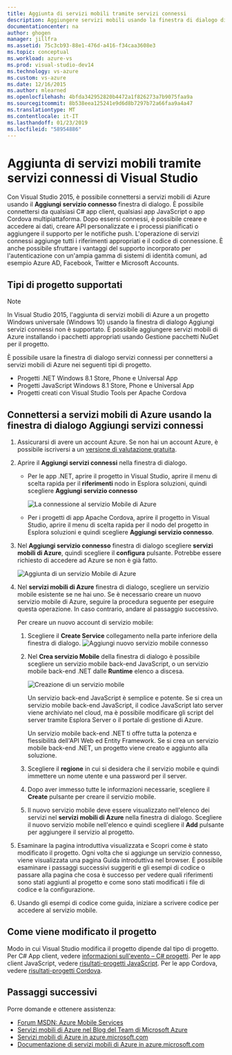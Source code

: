 ```yaml
---
title: Aggiunta di servizi mobili tramite servizi connessi
description: Aggiungere servizi mobili usando la finestra di dialogo di Visual Studio aggiungere servizi connessi
documentationcenter: na
author: ghogen
manager: jillfra
ms.assetid: 75c3cb93-88e1-476d-a416-f34caa3608e3
ms.topic: conceptual
ms.workload: azure-vs
ms.prod: visual-studio-dev14
ms.technology: vs-azure
ms.custom: vs-azure
ms.date: 12/16/2015
ms.author: mlearned
ms.openlocfilehash: 4bfda342952820b4472a1f826273a7b9075faa9a
ms.sourcegitcommit: 8b538eea125241e9d6d8b7297b72a66faa9a4a47
ms.translationtype: MT
ms.contentlocale: it-IT
ms.lasthandoff: 01/23/2019
ms.locfileid: "58954886"
---
```

# <a name="adding-mobile-services-by-using-visual-studio-connected-services"></a>Aggiunta di servizi mobili tramite servizi connessi di Visual Studio
Con Visual Studio 2015, è possibile connettersi a servizi mobili di Azure usando il **Aggiungi servizio connesso** finestra di dialogo. È possibile connettersi da qualsiasi C# app client, qualsiasi app JavaScript o app Cordova multipiattaforma. Dopo essersi connessi, è possibile creare e accedere ai dati, creare API personalizzate e i processi pianificati o aggiungere il supporto per le notifiche push.  L'operazione di servizi connessi aggiunge tutti i riferimenti appropriati e il codice di connessione. È anche possibile sfruttare i vantaggi del supporto incorporato per l'autenticazione con un'ampia gamma di sistemi di identità comuni, ad esempio Azure AD, Facebook, Twitter e Microsoft Accounts.

## <a name="supported-project-types"></a>Tipi di progetto supportati
> [!NOTE]
> In Visual Studio 2015, l'aggiunta di servizi mobili di Azure a un progetto Windows universale (Windows 10) usando la finestra di dialogo Aggiungi servizi connessi non è supportato. È possibile aggiungere servizi mobili di Azure installando i pacchetti appropriati usando Gestione pacchetti NuGet per il progetto.
>
>

È possibile usare la finestra di dialogo servizi connessi per connettersi a servizi mobili di Azure nei seguenti tipi di progetto.

* Progetti .NET Windows 8.1 Store, Phone e Universal App
* Progetti JavaScript Windows 8.1 Store, Phone e Universal App
* Progetti creati con Visual Studio Tools per Apache Cordova

## <a name="connect-to-azure-mobile-services-using-the-add-connected-services-dialog"></a>Connettersi a servizi mobili di Azure usando la finestra di dialogo Aggiungi servizi connessi
1. Assicurarsi di avere un account Azure. Se non hai un account Azure, è possibile iscriversi a un [versione di valutazione gratuita](http://go.microsoft.com/fwlink/?LinkId=518146).
2. Aprire il **Aggiungi servizi connessi** nella finestra di dialogo.

   * Per le app .NET, aprire il progetto in Visual Studio, aprire il menu di scelta rapida per il **riferimenti** nodo in Esplora soluzioni, quindi scegliere **Aggiungi servizio connesso**

        ![La connessione al servizio Mobile di Azure](./media/vs-azure-tools-connected-services-add-mobile-services/IC797635.png)
   * Per i progetti di app Apache Cordova, aprire il progetto in Visual Studio, aprire il menu di scelta rapida per il nodo del progetto in Esplora soluzioni e quindi scegliere **Aggiungi servizio connesso**.
3. Nel **Aggiungi servizio connesso** finestra di dialogo scegliere **servizi mobili di Azure**, quindi scegliere il **configura** pulsante. Potrebbe essere richiesto di accedere ad Azure se non è già fatto.

    ![Aggiunta di un servizio Mobile di Azure](./media/vs-azure-tools-connected-services-add-mobile-services/IC797636.png)
4. Nel **servizi mobili di Azure** finestra di dialogo, scegliere un servizio mobile esistente se ne hai uno. Se è necessario creare un nuovo servizio mobile di Azure, seguire la procedura seguente per eseguire questa operazione. In caso contrario, andare al passaggio successivo.

    Per creare un nuovo account di servizio mobile:

   1. Scegliere il **Create Service** collegamento nella parte inferiore della finestra di dialogo.
       ![Aggiungi nuovo servizio mobile connesso](./media/vs-azure-tools-connected-services-add-mobile-services/IC797637.png)
   2. Nel **Crea servizio Mobile** della finestra di dialogo è possibile scegliere un servizio mobile back-end JavaScript, o un servizio mobile back-end .NET dalle **Runtime** elenco a discesa.

       ![Creazione di un servizio mobile](./media/vs-azure-tools-connected-services-add-mobile-services/IC797638.png)

       Un servizio back-end JavaScript è semplice e potente. Se si crea un servizio mobile back-end JavaScript, il codice JavaScript lato server viene archiviato nel cloud, ma è possibile modificare gli script del server tramite Esplora Server o il portale di gestione di Azure.

       Un servizio mobile back-end .NET ti offre tutta la potenza e flessibilità dell'API Web ed Entity Framework. Se si crea un servizio mobile back-end .NET, un progetto viene creato e aggiunto alla soluzione.
   3. Scegliere il **regione** in cui si desidera che il servizio mobile e quindi immettere un nome utente e una password per il server.
   4. Dopo aver immesso tutte le informazioni necessarie, scegliere il **Create** pulsante per creare il servizio mobile.
   5. Il nuovo servizio mobile deve essere visualizzato nell'elenco dei servizi nel **servizi mobili di Azure** nella finestra di dialogo. Scegliere il nuovo servizio mobile nell'elenco e quindi scegliere il **Add** pulsante per aggiungere il servizio al progetto.
5. Esaminare la pagina introduttiva visualizzata e Scopri come è stato modificato il progetto. Ogni volta che si aggiunge un servizio connesso, viene visualizzata una pagina Guida introduttiva nel browser. È possibile esaminare i passaggi successivi suggeriti e gli esempi di codice o passare alla pagina che cosa è successo per vedere quali riferimenti sono stati aggiunti al progetto e come sono stati modificati i file di codice e la configurazione.
6. Usando gli esempi di codice come guida, iniziare a scrivere codice per accedere al servizio mobile.

## <a name="how-your-project-is-modified"></a>Come viene modificato il progetto
Modo in cui Visual Studio modifica il progetto dipende dal tipo di progetto. Per C# App client, vedere [informazioni sull'evento – C# progetti](http://go.microsoft.com/fwlink/p/?LinkId=513119). Per le app client JavaScript, vedere [risultati-progetti JavaScript](http://go.microsoft.com/fwlink/p/?LinkId=513120). Per le app Cordova, vedere [risultati-progetti Cordova](http://go.microsoft.com/fwlink/p/?LinkId=513116).

## <a name="next-steps"></a>Passaggi successivi
Porre domande e ottenere assistenza:

* [Forum MSDN: Azure Mobile Services](https://social.msdn.microsoft.com/forums/azure/home?forum=azuremobile)
* [Servizi mobili di Azure nel Blog del Team di Microsoft Azure](https://azure.microsoft.com/blog/topics/mobile/)
* [Servizi mobili di Azure in azure.microsoft.com](https://azure.microsoft.com/services/mobile-services/)
* [Documentazione di servizi mobili di Azure in azure.microsoft.com](https://azure.microsoft.com/documentation/services/mobile-services/)
